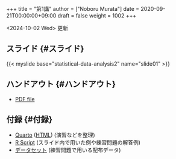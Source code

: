 +++
title = "第1講"
author = ["Noboru Murata"]
date = 2020-09-21T00:00:00+09:00
draft = false
weight = 1002
+++

<span class="timestamp-wrapper"><span class="timestamp">&lt;2024-10-02 Wed&gt; </span></span> 更新


## スライド {#スライド}

{{< myslide base="statistical-data-analysis2" name="slide01" >}}


## ハンドアウト {#ハンドアウト}

-   [PDF file](https://noboru-murata.github.io/statistical-data-analysis2/pdfs/slide01.pdf)


## 付録 {#付録}

-   [Quarto](https://raw.githubusercontent.com/noboru-murata/statistical-data-analysis2/refs/heads/master/docs/code/practice01.qmd) ([HTML](https://noboru-murata.github.io/statistical-data-analysis2/code/practice01.html)) (演習などを整理)
-   [R Script](https://noboru-murata.github.io/statistical-data-analysis2/code/slide01.R) (スライド内で用いた例や練習問題の解答例)
-   [データセット](https://noboru-murata.github.io/statistical-data-analysis2/data/data01.zip) (練習問題で用いる配布データ)
